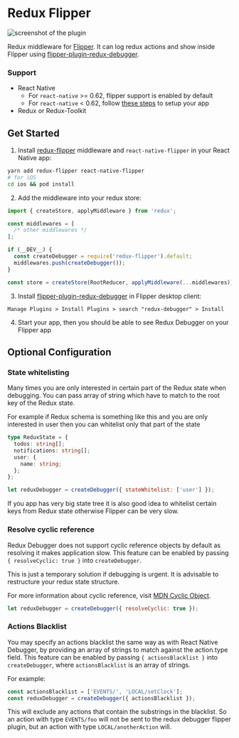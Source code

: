 # Redux Flipper

![screenshot of the plugin](https://imgur.com/QUDYozo.png)

Redux middleware for [Flipper](https://fbflipper.com/). It can log redux actions and show inside Flipper using [flipper-plugin-redux-debugger](https://github.com/jk-gan/flipper-plugin-redux-debugger).

### Support

- React Native
  - For `react-native` >= 0.62, flipper support is enabled by default
  - For `react-native` < 0.62, follow [these steps](https://fbflipper.com/docs/getting-started/react-native.html#manual-setup) to setup your app
- Redux or Redux-Toolkit

## Get Started

1. Install [redux-flipper](https://github.com/jk-gan/redux-flipper) middleware and `react-native-flipper` in your React Native app:

```bash
yarn add redux-flipper react-native-flipper
# for iOS
cd ios && pod install
```

2. Add the middleware into your redux store:

```javascript
import { createStore, applyMiddleware } from 'redux';

const middlewares = [
  /* other middlewares */
];

if (__DEV__) {
  const createDebugger = require('redux-flipper').default;
  middlewares.push(createDebugger());
}

const store = createStore(RootReducer, applyMiddleware(...middlewares));
```

3. Install [flipper-plugin-redux-debugger](https://github.com/jk-gan/flipper-plugin-redux-debugger) in Flipper desktop client:

```
Manage Plugins > Install Plugins > search "redux-debugger" > Install
```

4. Start your app, then you should be able to see Redux Debugger on your Flipper app

## Optional Configuration

### State whitelisting

Many times you are only interested in certain part of the Redux state when debugging. You can pass array of string which have to match to the root key of the Redux state.

For example if Redux schema is something like this and you are only interested in user then you can whitelist only that part of the state

```typescript
type ReduxState = {
  todos: string[];
  notifications: string[];
  user: {
    name: string;
  };
};
```

```javascript
let reduxDebugger = createDebugger({ stateWhitelist: ['user'] });
```

If you app has very big state tree it is also good idea to whitelist certain keys from Redux state otherwise Flipper can be very slow.

### Resolve cyclic reference

Redux Debugger does not support cyclic reference objects by default as resolving it makes application slow. This feature can be enabled by passing `{ resolveCyclic: true }` into `createDebugger`.

This is just a temporary solution if debugging is urgent. It is advisable to restructure your redux state structure.

For more information about cyclic reference, visit [MDN Cyclic Object](https://developer.mozilla.org/en-US/docs/Web/JavaScript/Reference/Errors/Cyclic_object_value).

```javascript
let reduxDebugger = createDebugger({ resolveCyclic: true });
```

### Actions Blacklist

You may specify an actions blacklist the same way as with React Native Debugger, by providing an
array of strings to match against the action.type field.
This feature can be enabled by passing `{ actionsBlacklist }` into `createDebugger`,
where `actionsBlacklist` is an array of strings.

For example:

```javascript
const actionsBlacklist = ['EVENTS/', 'LOCAL/setClock'];
const reduxDebugger = createDebugger({ actionsBlacklist });
```

This will exclude any actions that contain the substrings in the blacklist. So an action with type
`EVENTS/foo` will not be sent to the redux debugger flipper plugin, but an action with type
`LOCAL/anotherAction` will.
